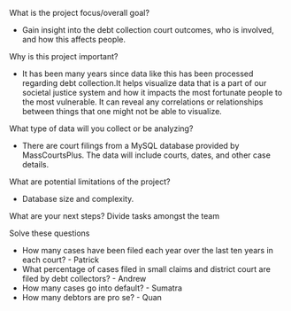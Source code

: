 What is the project focus/overall goal?
- Gain insight into the debt collection court outcomes, who is involved, and how this affects people.

Why is this project important?
- It has been many years since data like this has been processed regarding debt collection.It helps visualize data that is a part of our societal justice system and how it impacts the most fortunate people to the most vulnerable. It can reveal any correlations or relationships between things that one might not be able to visualize.

What type of data will you collect or be analyzing?
- There are court filings from a MySQL database provided by MassCourtsPlus. The data will include courts, dates, and other case details.

What are potential limitations of the project?
- Database size and complexity.

What are your next steps? Divide tasks amongst the team

Solve these questions
- How many cases have been filed each year over the last ten years in each court? - Patrick
- What percentage of cases filed in small claims and district court are filed by debt collectors? - Andrew
- How many cases go into default? - Sumatra
- How many debtors are pro se? - Quan
